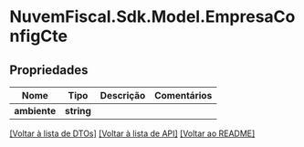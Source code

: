 # NuvemFiscal.Sdk.Model.EmpresaConfigCte

## Propriedades

Nome | Tipo | Descrição | Comentários
------------ | ------------- | ------------- | -------------
**ambiente** | **string** |  | 

[[Voltar à lista de DTOs]](../README.md#documentation-for-models) [[Voltar à lista de API]](../README.md#documentation-for-api-endpoints) [[Voltar ao README]](../README.md)

